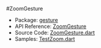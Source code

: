 #ZoomGesture

* Package: [gesture](api:)
* API Reference: [ZoomGesture](api:gesture)
* Source Code: [ZoomGesture.dart](source:client/gesture/src)
* Samples: [TestZoom.dart](source:samples/test)
